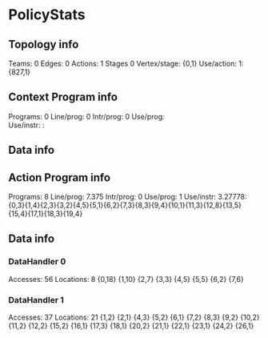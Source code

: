 # PolicyStats
## Topology info
Teams:		0
Edges:		0
Actions:	1
Stages		0
Vertex/stage:	{0,1} 
Use/action:	1: {827,1} 

## Context Program info
Programs:	0
Line/prog:	0
Intr/prog:	0
Use/prog:	
Use/instr:	: 

## Data info



## Action Program info
Programs:	8
Line/prog:	7.375
Intr/prog:	0
Use/prog:	1
Use/instr:	3.27778: {0,3}{1,4}{2,3}{3,2}{4,5}{5,1}{6,2}{7,3}{8,3}{9,4}{10,1}{11,3}{12,8}{13,5}{15,4}{17,1}{18,3}{19,4}

## Data info

### DataHandler 0
Accesses:	56
Locations:	8
{0,18} {1,10} {2,7} {3,3} {4,5} {5,5} {6,2} {7,6} 

### DataHandler 1
Accesses:	37
Locations:	21
{1,2} {2,1} {4,3} {5,2} {6,1} {7,2} {8,3} {9,2} {10,2} {11,2} {12,2} {15,2} {16,1} {17,3} {18,1} {20,2} {21,1} {22,1} {23,1} {24,2} {26,1} 
